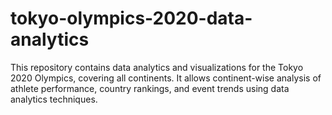 # tokyo-olympics-2020-data-analytics
This repository contains data analytics and visualizations for the Tokyo 2020 Olympics, covering all continents. It allows continent-wise analysis of athlete performance, country rankings, and event trends using data analytics techniques.
